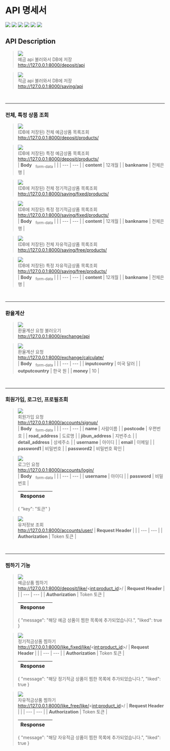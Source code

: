# API 명세서
 
![](https://img.shields.io/static/v1?label=&message=GET&color=darkgreen)
![](https://img.shields.io/static/v1?label=&message=POST&color=yellow)
![](https://img.shields.io/static/v1?label=&message=PUT&color=blue)
![](https://img.shields.io/static/v1?label=&message=DELETE&color=red)
![](https://img.shields.io/static/v1?label=&message=EMIT&color=brightgreen)
![](https://img.shields.io/static/v1?label=&message=ON&color=blue) 
 
## API Description
 
> ![](https://img.shields.io/static/v1?label=&message=GET&color=darkgreen) <br>
> 예금 api 불러와서 DB에 저장 <br>
> http://127.0.0.1:8000/deposit/api
 
 > ![](https://img.shields.io/static/v1?label=&message=GET&color=darkgreen) <br>
> 적금 api 불러와서 DB에 저장 <br>
> http://127.0.0.1:8000/saving/api

<br>
<hr>

### 전체, 특정 상품 조회

 > ![](https://img.shields.io/static/v1?label=&message=GET&color=darkgreen) <br>
> (DB에 저장된) 전체 예금상품 목록조회 <br>
> http://127.0.0.1:8000/deposit/products/
 

 > ![](https://img.shields.io/static/v1?label=&message=POST&color=yellow) <br>
> (DB에 저장된) 특정 예금상품 목록조회 <br>
> http://127.0.0.1:8000/deposit/products/ <br>
> | **Body** &nbsp; <sub>form-data</sub>  |  |
> | --- | --- |
> | **content** | 12개월 |
> | **bankname** | 전체은행 |

 > ![](https://img.shields.io/static/v1?label=&message=GET&color=darkgreen) <br>
> (DB에 저장된) 전체 정기적금상품 목록조회 <br>
> http://127.0.0.1:8000/saving/fixed/products/

 
 > ![](https://img.shields.io/static/v1?label=&message=POST&color=yellow) <br>
> (DB에 저장된) 특정 정기적금상품 목록조회 <br>
> http://127.0.0.1:8000/saving/fixed/products/ <br>
> | **Body** &nbsp; <sub>form-data</sub>  |  |
> | --- | --- |
> | **content** | 12개월 |
> | **bankname** | 전체은행 |

 > ![](https://img.shields.io/static/v1?label=&message=GET&color=darkgreen) <br>
> (DB에 저장된) 전체 자유적금상품 목록조회 <br>
> http://127.0.0.1:8000/saving/free/products/

 > ![](https://img.shields.io/static/v1?label=&message=POST&color=yellow) <br>
> (DB에 저장된) 특정 자유적금상품 목록조회 <br>
> http://127.0.0.1:8000/saving/free/products/ <br>
> | **Body** &nbsp; <sub>form-data</sub>  |  |
> | --- | --- |
> | **content** | 12개월 |
> | **bankname** | 전체은행 |

<br>
<hr>

### 환율계산

 > ![](https://img.shields.io/static/v1?label=&message=GET&color=darkgreen) <br>
> 환율계산 요청 불러오기 <br>
> http://127.0.0.1:8000/exchange/api


 > ![](https://img.shields.io/static/v1?label=&message=POST&color=yellow) <br>
> 환율계산 요청<br>
> http://127.0.0.1:8000/exchange/calculate/ <br>
> | **Body** &nbsp; <sub>form-data</sub>  |  |
> | --- | --- |
> | **inputcountry** | 미국 달러 |
> | **outputcountry** | 한국 원 |
> | **money** | 10 |

<br>
<hr>

### 회원가입, 로그인, 프로필조회

 > ![](https://img.shields.io/static/v1?label=&message=POST&color=yellow) <br>
> 회원가입 요청<br>
> http://127.0.0.1:8000/accounts/signup/ <br>
> | **Body** &nbsp; <sub>form-data</sub>  |  |
> | --- | --- |
> | **name** | 사람이름 |
> | **postcode** | 우편번호 |
> | **road_address** | 도로명 |
> | **jibun_address** | 지번주소 |
> | **detail_address** | 상세주소 |
> | **username** | 아이디 |
> | **email** | 이메일 |
> | **password1** | 비밀번호 |
> | **password2** | 비밀번호 확인 |

 > ![](https://img.shields.io/static/v1?label=&message=POST&color=yellow) <br>
> 로그인 요청<br>
> http://127.0.0.1:8000/accounts/login/ <br>
> | **Body** &nbsp; <sub>form-data</sub>  |  |
> | --- | --- |
> | **username** | 아이디 |
> | **password** | 비밀번호 |
>
> | **Response**  |  |
> | --- | --- |
> {
>    "key": "토큰"
> }

> ![](https://img.shields.io/static/v1?label=&message=GET&color=darkgreen) <br>
> 유저정보 조회 <br>
> http://127.0.0.1:8000/accounts/user/
> | **Request Header**  |  |
> | --- | --- |
> | **Authorization** | Token 토큰 |  

<br>
<hr>

### 찜하기 기능
> ![](https://img.shields.io/static/v1?label=&message=POST&color=yellow) <br>
> 예금상품 찜하기 <br>
> http://127.0.0.1:8000/deposit/like/<<int:product_id>>/
> | **Request Header**  |  |
> | --- | --- |
> | **Authorization** | Token 토큰 |  
> 
> | **Response**  |  |
> | --- | --- |
> {
>    "message": "해당 예금 상품이 찜한 목록에 추가되었습니다.",
>    "liked": true
>  }

> ![](https://img.shields.io/static/v1?label=&message=POST&color=yellow) <br>
> 정기적금상품 찜하기 <br>
> http://127.0.0.1:8000/like_fixed/like/<<int:product_id>>/
> | **Request Header**  |  |
> | --- | --- |
> | **Authorization** | Token 토큰 |  
> 
> | **Response**  |  |
> | --- | --- |
> {
>    "message": "해당 정기적금 상품이 찜한 목록에 추가되었습니다.",
>    "liked": true
>  }

> ![](https://img.shields.io/static/v1?label=&message=POST&color=yellow) <br>
> 자유적금상품 찜하기 <br>
> http://127.0.0.1:8000/like_free/like/<<int:product_id>>/
> | **Request Header**  |  |
> | --- | --- |
> | **Authorization** | Token 토큰 |  
> 
> | **Response**  |  |
> | --- | --- |
> {
>    "message": "해당 자유적금 상품이 찜한 목록에 추가되었습니다.",
>    "liked": true
>  }